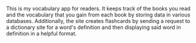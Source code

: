This is my vocabulary app for readers. It keeps track of the books you read and the vocabulary that you gain from each book by storing data in various databases. Additionally, the site creates flashcards by sending a request to a dictionary site for a word's definition and then displaying said word in definition in a helpful format.
